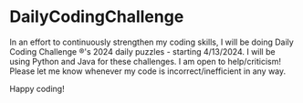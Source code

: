 # DailyCodingChallenge

In an effort to continuously strengthen my coding skills, I will be doing Daily Coding Challenge ®'s 2024 daily puzzles - starting 4/13/2024.
I will be using Python and Java for these challenges.
I am open to help/criticism! Please let me know whenever my code is incorrect/inefficient in any way.

Happy coding!